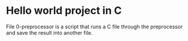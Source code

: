 # Hello world project in C
File 0-preprocessor is a script that runs a C file through the preprocessor and save the result into another file.

